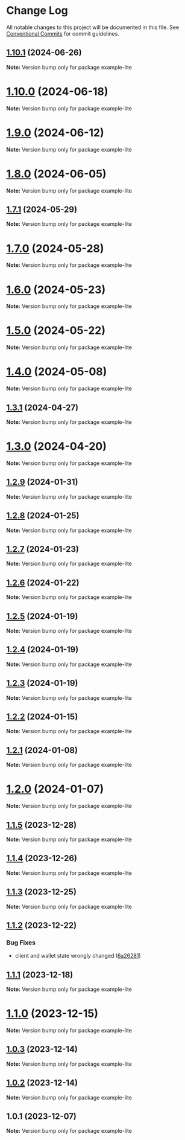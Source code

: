 # Change Log

All notable changes to this project will be documented in this file.
See [Conventional Commits](https://conventionalcommits.org) for commit guidelines.

## [1.10.1](https://github.com/cosmology-tech/cosmos-kit/compare/example-lite@1.10.0...example-lite@1.10.1) (2024-06-26)

**Note:** Version bump only for package example-lite





# [1.10.0](https://github.com/cosmology-tech/cosmos-kit/compare/example-lite@1.9.0...example-lite@1.10.0) (2024-06-18)

**Note:** Version bump only for package example-lite





# [1.9.0](https://github.com/cosmology-tech/cosmos-kit/compare/example-lite@1.8.0...example-lite@1.9.0) (2024-06-12)

**Note:** Version bump only for package example-lite





# [1.8.0](https://github.com/cosmology-tech/cosmos-kit/compare/example-lite@1.7.1...example-lite@1.8.0) (2024-06-05)

**Note:** Version bump only for package example-lite





## [1.7.1](https://github.com/cosmology-tech/cosmos-kit/compare/example-lite@1.7.0...example-lite@1.7.1) (2024-05-29)

**Note:** Version bump only for package example-lite





# [1.7.0](https://github.com/cosmology-tech/cosmos-kit/compare/example-lite@1.6.0...example-lite@1.7.0) (2024-05-28)

**Note:** Version bump only for package example-lite





# [1.6.0](https://github.com/cosmology-tech/cosmos-kit/compare/example-lite@1.5.0...example-lite@1.6.0) (2024-05-23)

**Note:** Version bump only for package example-lite





# [1.5.0](https://github.com/cosmology-tech/cosmos-kit/compare/example-lite@1.4.0...example-lite@1.5.0) (2024-05-22)

**Note:** Version bump only for package example-lite





# [1.4.0](https://github.com/cosmology-tech/cosmos-kit/compare/example-lite@1.3.1...example-lite@1.4.0) (2024-05-08)

**Note:** Version bump only for package example-lite





## [1.3.1](https://github.com/cosmology-tech/cosmos-kit/compare/example-lite@1.3.0...example-lite@1.3.1) (2024-04-27)

**Note:** Version bump only for package example-lite

# [1.3.0](https://github.com/cosmology-tech/cosmos-kit/compare/example-lite@1.2.9...example-lite@1.3.0) (2024-04-20)

**Note:** Version bump only for package example-lite

## [1.2.9](https://github.com/cosmology-tech/cosmos-kit/compare/example-lite@1.2.8...example-lite@1.2.9) (2024-01-31)

**Note:** Version bump only for package example-lite

## [1.2.8](https://github.com/cosmology-tech/cosmos-kit/compare/example-lite@1.2.7...example-lite@1.2.8) (2024-01-25)

**Note:** Version bump only for package example-lite

## [1.2.7](https://github.com/cosmology-tech/cosmos-kit/compare/example-lite@1.2.6...example-lite@1.2.7) (2024-01-23)

**Note:** Version bump only for package example-lite

## [1.2.6](https://github.com/cosmology-tech/cosmos-kit/compare/example-lite@1.2.5...example-lite@1.2.6) (2024-01-22)

**Note:** Version bump only for package example-lite

## [1.2.5](https://github.com/cosmology-tech/cosmos-kit/compare/example-lite@1.2.4...example-lite@1.2.5) (2024-01-19)

**Note:** Version bump only for package example-lite

## [1.2.4](https://github.com/cosmology-tech/cosmos-kit/compare/example-lite@1.2.3...example-lite@1.2.4) (2024-01-19)

**Note:** Version bump only for package example-lite

## [1.2.3](https://github.com/cosmology-tech/cosmos-kit/compare/example-lite@1.2.2...example-lite@1.2.3) (2024-01-19)

**Note:** Version bump only for package example-lite

## [1.2.2](https://github.com/cosmology-tech/cosmos-kit/compare/example-lite@1.2.1...example-lite@1.2.2) (2024-01-15)

**Note:** Version bump only for package example-lite

## [1.2.1](https://github.com/cosmology-tech/cosmos-kit/compare/example-lite@1.2.0...example-lite@1.2.1) (2024-01-08)

**Note:** Version bump only for package example-lite

# [1.2.0](https://github.com/cosmology-tech/cosmos-kit/compare/example-lite@1.1.5...example-lite@1.2.0) (2024-01-07)

**Note:** Version bump only for package example-lite

## [1.1.5](https://github.com/cosmology-tech/cosmos-kit/compare/example-lite@1.1.4...example-lite@1.1.5) (2023-12-28)

**Note:** Version bump only for package example-lite

## [1.1.4](https://github.com/cosmology-tech/cosmos-kit/compare/example-lite@1.1.3...example-lite@1.1.4) (2023-12-26)

**Note:** Version bump only for package example-lite

## [1.1.3](https://github.com/cosmology-tech/cosmos-kit/compare/example-lite@1.1.2...example-lite@1.1.3) (2023-12-25)

**Note:** Version bump only for package example-lite

## [1.1.2](https://github.com/cosmology-tech/cosmos-kit/compare/example-lite@1.1.1...example-lite@1.1.2) (2023-12-22)

### Bug Fixes

- client and wallet state wrongly changed ([6a26281](https://github.com/cosmology-tech/cosmos-kit/commit/6a262816879b10d2ffb38f03149374822e0ad635))

## [1.1.1](https://github.com/cosmology-tech/cosmos-kit/compare/example-lite@1.1.0...example-lite@1.1.1) (2023-12-18)

**Note:** Version bump only for package example-lite

# [1.1.0](https://github.com/cosmology-tech/cosmos-kit/compare/example-lite@1.0.3...example-lite@1.1.0) (2023-12-15)

**Note:** Version bump only for package example-lite

## [1.0.3](https://github.com/cosmology-tech/cosmos-kit/compare/example-lite@1.0.2...example-lite@1.0.3) (2023-12-14)

**Note:** Version bump only for package example-lite

## [1.0.2](https://github.com/cosmology-tech/cosmos-kit/compare/example-lite@1.0.1...example-lite@1.0.2) (2023-12-14)

**Note:** Version bump only for package example-lite

## 1.0.1 (2023-12-07)

**Note:** Version bump only for package example-lite
